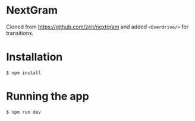 
# NextGram

Cloned from https://github.com/zeit/nextgram and added `<Overdrive/>` for transitions.

# Installation

    $ npm install

# Running the app

    $ npm run dev
